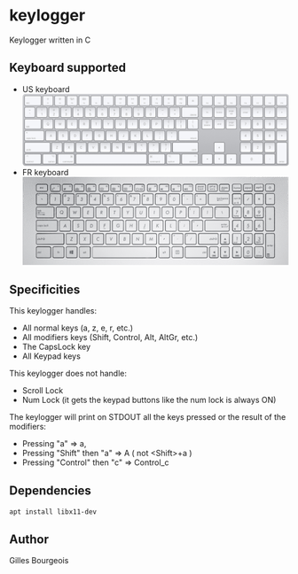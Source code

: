 # keylogger
Keylogger written in C

## Keyboard supported
* US keyboard
![keyboard][USkeyboard]
* FR keyboard
![keyboard][FRkeyboard]

[USkeyboard]: https://github.com/gbourgeo/keylogger/blob/master/img/USkeyboard.jpeg
[FRkeyboard]: https://github.com/gbourgeo/keylogger/blob/master/img/FRkeyboard.png

## Specificities
This keylogger handles:
- All normal keys (a, z, e, r, etc.)
- All modifiers keys (Shift, Control, Alt, AltGr, etc.)
- The CapsLock key
- All Keypad keys

This keylogger does not handle:
- Scroll Lock
- Num Lock (it gets the keypad buttons like the num lock is always ON)


The keylogger will print on STDOUT all the keys pressed or the result of the modifiers:
- Pressing "a"              => a,
- Pressing "Shift" then "a" => A  ( not \<Shift\>+a )
- Pressing "Control" then "c" => Control_c

## Dependencies
```
apt install libx11-dev
```
## Author
Gilles Bourgeois
